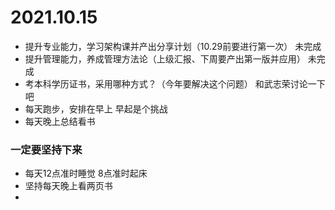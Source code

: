 

# 2021.10.15
* 提升专业能力，学习架构课并产出分享计划（10.29前要进行第一次） 未完成
* 提升管理能力，养成管理方法论（上级汇报、下周要产出第一版并应用）  未完成
* 考本科学历证书，采用哪种方式？（今年要解决这个问题）  和武志荣讨论一下吧
* 每天跑步，安排在早上  早起是个挑战  
* 每天晚上总结看书  

### 一定要坚持下来




*  每天12点准时睡觉  8点准时起床
*  坚持每天晚上看两页书
*  